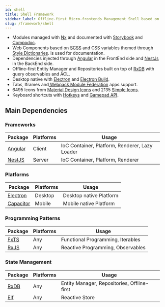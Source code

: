 ```yaml
---
id: shell
title: Shell Framework
sidebar_label: Offline-first Micro-frontends Management Shell based on [Angular](https://angular.io/)
slug: /framework/shell
---
```


* Modules managed with [Nx](https://nrwl.io/nx) and documented with [Storybook](https://storybook.js.org/) and [Compodoc](https://compodoc.app/).
* Web Components based on [SCSS](https://sass-lang.com/) and CSS variables themed through [Style Dictionaries](https://amzn.github.io/style-dictionary/#/).  is used for documentation.
* Dependencies injected through [Angular](https://angular.io/guide/dependency-injection) in the FrontEnd side and [NestJs](https://nestjs.com/docs/5.x/getting-started) in the BackEnd side.
* Offline-first Entity Manager and Repositories built on top of [RxDB](https://rxdb.info/) with query observables and ACL.
* Desktop native with [Electron](https://electronjs.org/) and [Electron Build](https://www.electron.build/cli).
* Tabs, Iframes and[ Webpack Module Federation](https://webpack.js.org/concepts/module-federation/) apps support.
* 6495 Icons from [Material Design Icons](https://materialdesignicons.com/) and 2135 [Simple Icons](https://simpleicons.org/).
* Keyboard shortcuts with [Hotkeys](https://www.npmjs.com/package/hotkeys) and [Gamepad API](https://developer.mozilla.org/en-US/docs/Web/API/Gamepad_API/Using_the_Gamepad_API).

## Main Dependencies

### Frameworks

| Package | Platforms | Usage |
| ------- | --------- | ----- |
| [Angular](https://angular.io/docs) | Client | IoC Container, Platform, Renderer, Lazy Loader |
| [NestJS](https://nestjs.com/)      | Server | IoC Container, Platform, Renderer              |

### Platforms

| Package | Platforms | Usage |
| ------- | --------- | ----- |
| [Electron](https://electronjs.org/) | Desktop | Desktop native Platform |
| [Capacitor](https://capacitorjs.com/) | Mobile | Mobile native Platform |

### Programming Patterns

| Package | Platforms | Usage |
| ------- | --------- | ----- |
| [FxTS](https://fxts.dev/) | Any | Functional Programming, Iterables |
| [RxJS](https://rxjs.dev/) | Any | Reactive Programming, Observables |

### State Management

| Package | Platforms | Usage |
| ------- | --------- | ----- |
| [RxDB](https://rxdb.info/)           | Any | Entity Manager, Repositories, Offline-first |
| [Elf](https://ngneat.github.io/elf/) | Any | Reactive Store                              |

